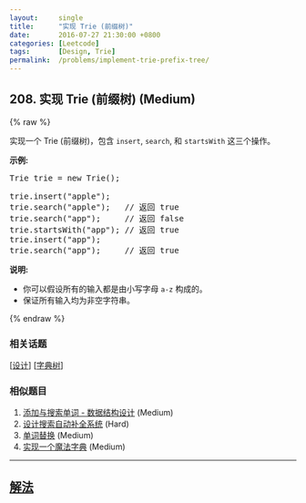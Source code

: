 ```yaml
---
layout:     single
title:      "实现 Trie (前缀树)"
date:       2016-07-27 21:30:00 +0800
categories: [Leetcode]
tags:       [Design, Trie]
permalink:  /problems/implement-trie-prefix-tree/
---
```


## 208. 实现 Trie (前缀树) (Medium)

{% raw %}

<p>实现一个 Trie (前缀树)，包含&nbsp;<code>insert</code>,&nbsp;<code>search</code>, 和&nbsp;<code>startsWith</code>&nbsp;这三个操作。</p>

<p><strong>示例:</strong></p>

<pre>Trie trie = new Trie();

trie.insert(&quot;apple&quot;);
trie.search(&quot;apple&quot;);   // 返回 true
trie.search(&quot;app&quot;);     // 返回 false
trie.startsWith(&quot;app&quot;); // 返回 true
trie.insert(&quot;app&quot;);   
trie.search(&quot;app&quot;);     // 返回 true</pre>

<p><strong>说明:</strong></p>

<ul>
	<li>你可以假设所有的输入都是由小写字母&nbsp;<code>a-z</code>&nbsp;构成的。</li>
	<li>保证所有输入均为非空字符串。</li>
</ul>

{% endraw %}

### 相关话题
  [[设计](https://github.com/openset/leetcode/tree/master/tag/design/README.md)]
  [[字典树](https://github.com/openset/leetcode/tree/master/tag/trie/README.md)]

### 相似题目
  1. [添加与搜索单词 - 数据结构设计](/problems/design-add-and-search-words-data-structure) (Medium)
  1. [设计搜索自动补全系统](/problems/design-search-autocomplete-system) (Hard)
  1. [单词替换](/problems/replace-words) (Medium)
  1. [实现一个魔法字典](/problems/implement-magic-dictionary) (Medium)

---

## [解法](https://github.com/openset/leetcode/tree/master/problems/implement-trie-prefix-tree)
